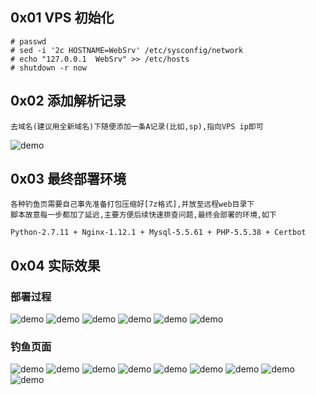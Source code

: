 ## 0x01 VPS 初始化
```
# passwd
# sed -i '2c HOSTNAME=WebSrv' /etc/sysconfig/network
# echo "127.0.0.1  WebSrv" >> /etc/hosts
# shutdown -r now
```

## 0x02 添加解析记录
```
去域名(建议用全新域名)下随便添加一条A记录(比如,sp),指向VPS ip即可
```
![demo](HTTPSSpoofWebRecord.png)

## 0x03 最终部署环境
```
各种钓鱼页需要自己事先准备打包压缩好[7z格式],并放至远程web目录下
脚本故意每一步都加了延迟,主要方便后续快速排查问题,最终会部署的环境,如下

Python-2.7.11 + Nginx-1.12.1 + Mysql-5.5.61 + PHP-5.5.38 + Certbot
```

## 0x04 实际效果
### 部署过程
![demo](HTTPSSpoofWeb.png)
![demo](HTTPSSpoofWeb1.png)
![demo](HTTPSSpoofWeb2.png)
![demo](HTTPSSpoofWeb3.png)
![demo](HTTPSSpoofWeb3-1.png)
![demo](HTTPSSpoofWeb3-2.png)

### 钓鱼页面
![demo](HTTPSSpoofWeb5.png)
![demo](HTTPSSpoofWeb4.png)
![demo](HTTPSSpoofWeb12.png)
![demo](HTTPSSpoofWeb8.png)
![demo](HTTPSSpoofWeb7.png)
![demo](HTTPSSpoofWeb10.png)
![demo](HTTPSSpoofWeb6.png)
![demo](HTTPSSpoofWeb11.png)
![demo](HTTPSSpoofWeb14.png)

